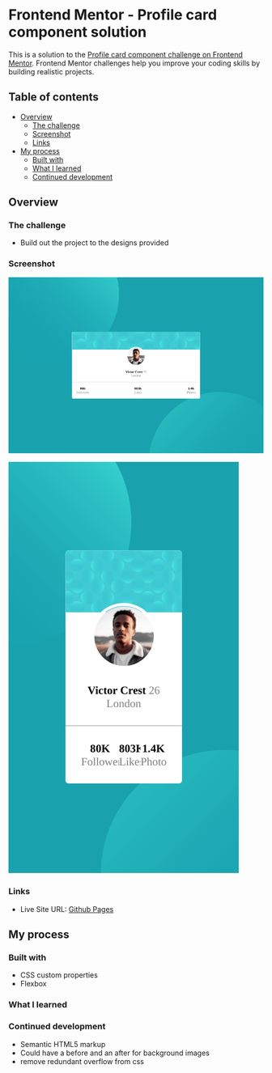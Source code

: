 # Frontend Mentor - Profile card component solution

This is a solution to the [Profile card component challenge on Frontend Mentor](https://www.frontendmentor.io/challenges/profile-card-component-cfArpWshJ). Frontend Mentor challenges help you improve your coding skills by building realistic projects. 

## Table of contents

- [Overview](#overview)
  - [The challenge](#the-challenge)
  - [Screenshot](#screenshot)
  - [Links](#links)
- [My process](#my-process)
  - [Built with](#built-with)
  - [What I learned](#what-i-learned)
  - [Continued development](#continued-development)

## Overview

### The challenge

- Build out the project to the designs provided

### Screenshot

![](./profile-card-screenshot-desktop.png)

![](./profile-card-screenshot-mobile.png)

### Links

- Live Site URL: [Github Pages](https://jdegand.github.io/profile-card-component/)

## My process

### Built with

- CSS custom properties
- Flexbox

### What I learned

### Continued development

- Semantic HTML5 markup
- Could have a before and an after for background images
- remove redundant overflow from css
